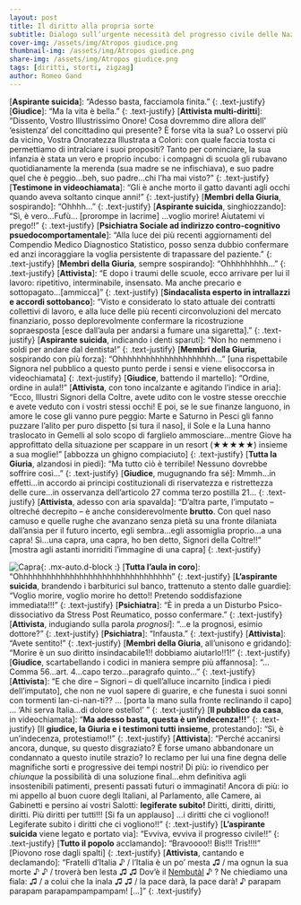 ```yaml
---
layout: post
title: Il diritto alla propria sorte
subtitle: Dialogo sull’urgente necessità del progresso civile delle Nazioni
cover-img: /assets/img/Atropos giudice.png
thumbnail-img: /assets/img/Atropos giudice.png
share-img: /assets/img/Atropos giudice.png
tags: [diritti, storti, zigzag]
author: Romeo Gand
---
```


[**Aspirante suicida**]: “Adesso basta, facciamola finita.”
{: .text-justify}
[**Giudice**]: “Ma la vita è bella.”
{: .text-justify}
[**Attivista multi-diritti**]: “Dissento, Vostro Illustrissimo Onore! Cosa dovremmo dire allora dell’ ‘esistenza’ del concittadino qui presente? È forse vita la sua? Lo osservi più da vicino, Vostra Onoratezza Illustrata a Colori: con quale faccia tosta ci permettiamo di intralciare i suoi propositi? Tanto per cominciare, la sua infanzia è stata un vero e proprio incubo: i compagni di scuola gli rubavano quotidianamente la merenda (sua madre se ne infischiava), e suo padre quel che è peggio…beh, suo padre…chi l’ha mai visto?”
{: .text-justify}
[**Testimone in videochiamata**]: “Gli è anche morto il gatto davanti agli occhi quando aveva soltanto cinque anni!”
{: .text-justify}
[**Membri della Giuria**, sospirando]: “Ohhhh…”
{: .text-justify}
[**Aspirante suicida**, singhiozzando]: “Sì, è vero…Fufù… [prorompe in lacrime] …voglio morire! Aiutatemi vi prego!!”
{: .text-justify}
[**Psichiatra Sociale ad indirizzo contro-cognitivo psuedocomportamentale**]: “Alla luce dei più recenti aggiornamenti del Compendio Medico Diagnostico Statistico, posso senza dubbio confermare ed anzi incoraggiare la voglia persistente di trapassare del paziente.”
{: .text-justify}
[**Membri della Giuria**, sempre sospirando]: “Ohhhhhhhhh…”
{: .text-justify}
[**Attivista**]: “E dopo i traumi delle scuole, ecco arrivare per lui il lavoro: ripetitivo, interminabile, insensato. Ma anche precario e sottopagato…[ammicca]”
{: .text-justify}
[**Sindacalista esperto in intrallazzi e accordi sottobanco**]: “Visto e considerato lo stato attuale dei contratti collettivi di lavoro, e alla luce delle più recenti circonvoluzioni del mercato finanziario, posso deplorevolmente confermare la ricostruzione sopraesposta [esce dall’aula per andarsi a fumare una sigaretta].”
{: .text-justify}
[**Aspirante suicida**, indicando i denti sparuti]: “Non ho nemmeno i soldi per andare dal dentista!”
{: .text-justify}
[**Membri della Giuria**, sospirando con più forza]: “Ohhhhhhhhhhhhhhhhhhhhh…” [una rispettabile Signora nel pubblico a questo punto perde i sensi e viene elisoccorsa in videochiamata]
{: .text-justify}
[**Giudice**, battendo il martello]: “Ordine, ordine in aula!!”
[**Attivista**, con tono incalzante e agitando l’indice in aria]: “Ecco, Illustri Signori della Coltre, avete udito con le vostre stesse orecchie e avete veduto con i vostri stessi occhi! E poi, se le sue finanze languono, in amore le cose gli vanno pure peggio: Marte e Saturno in Pesci gli fanno puzzare l’alito per puro dispetto [si tura il naso], il Sole e la Luna hanno traslocato in Gemelli al solo scopo di farglielo ammosciare…mentre Giove ha approfittato della situazione per scappare in un resort (★★★★★) insieme a sua moglie!” [abbozza un ghigno compiaciuto]
{: .text-justify}
[**Tutta la Giuria**, alzandosi in piedi]: “Ma tutto ciò è terribile! Nessuno dovrebbe soffrire così…”
{: .text-justify}
[**Giudice**, mugugnando fra sé]: Mmmh…in effetti…in accordo ai principi costituzionali di riservatezza e ristrettezza delle cure…in osservanza dell’articolo 27 comma terzo postilla 21…
{: .text-justify}
[**Attivista**, adesso con aria spavalda]: “D’altra parte, l’imputato – oltreché decrepito – è anche considerevolmente **brutto**. Con quel naso camuso e quelle rughe che avanzano senza pietà su una fronte dilaniata dall’ansia per il futuro incerto, egli sembra…egli assomiglia proprio…a una capra! Sì…una capra, una capra, ho ben detto, Signori della Coltre!!” [mostra agli astanti inorriditi l’immagine di una capra]
{: .text-justify}

![Capra](https://disastri.net/assets/img/Capra.jpg){: .mx-auto.d-block :}
[**Tutta l’aula in coro**]: “Ohhhhhhhhhhhhhhhhhhhhhhhhhhhhhhhhh”
{: .text-justify}
[**L’aspirante suicida**, brandendo i barbiturici sul banco, trattenuto a stento dalle guardie]: “Voglio morire, voglio morire ho detto!! Pretendo soddisfazione immediata!!!”
{: .text-justify}
[**Psichiatra**]: “È in preda a un Disturbo Psico-dissociativo da Stress Post Reumatico, posso confermare.”
{: .text-justify}
[**Attivista**, indugiando sulla parola *prognosi*]: “…e la prognosi, esimio dottore?”
{: .text-justify}
[**Psichiatra**]: “Infausta.”
{: .text-justify}
[**Attivista**]: “Avete sentito!”
{: .text-justify}
[**Membri della Giuria**, all’unisono e gridando]: “Morire è un suo diritto insindacabile1!! dobbiamo aiutarlo!!1!”
{: .text-justify}
[**Giudice**, scartabellando i codici in maniera sempre più affannosa]: “…Comma 56…art. 4…capo terzo…paragrafo quinto…”
{: .text-justify}
[**Attivista**]: “E che dire – Signori – di quell’alluce incarnito [indica i piedi dell’imputato], che non ne vuol sapere di guarire, e che funesta i suoi sonni con tormenti lan-ci-nan-ti?? … [porta la mano sulla fronte reclinando il capo] … ‘Ahi serva Italia…di dolore ostello!’ ”
{: .text-justify}
[**Il pubblico da casa**, in videochiamata]: “**Ma adesso basta, questa è un’indecenza!!!**”
{: .text-justify}
[Il **giudice, la Giuria e i testimoni tutti insieme**, protestando]: “Sì, è un’indecenza, protestiamo!!”
{: .text-justify}
[**Attivista**]: “Perché accanirsi ancora, dunque, su questo disgraziato? È forse umano abbandonare un condannato a questo inutile strazio? Io reclamo per lui una fine degna delle magnifiche sorti e progressive dei tempi nostri! Di più: io rivendico per *chiunque* la possibilità di una soluzione final…ehm definitiva agli insostenibili patimenti, presenti passati futuri o immaginati! Ancora di più: io mi appello al buon cuore degli Italiani, al Parlamento, alle Camere, ai Gabinetti e persino ai vostri Salotti: **legiferate subito!** Diritti, diritti, diritti, diritti. Più diritti per tutti!!! [Si fa un applauso] …i diritti che ci vogliono!! Legiferate subito i diritti che ci vogliono!!”
{: .text-justify}
[**L’aspirante suicida** viene legato e portato via]: “Evviva, evviva il progresso civile!!”
{: .text-justify}
[**Tutto il popolo** acclamando]: “Bravoooo!! Bis!!! Tris!!!!” [Piovono rose dagli spalti]
{: .text-justify}
[**Attivista**, cantando e declamando]: “Fratelli d’Italia ♪ / l’Italia è un po’ mesta ♫ / ma ognun la sua morte ♪ ♪  / troverà ben lesta ♫ ♫ Dov’è il [Nembutàl](https://lagunatreatment.com/drug-abuse/barbiturates/nembutal/) ♪ ? Ne chiediamo una fiala: ♫ / a colui che la inala ♫ ♫  / la pace darà, la pace darà! ♪  parapam parapam parapampampampam! […]”
{: .text-justify}


